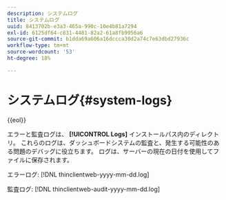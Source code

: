 ```yaml
---
description: システムログ
title: システムログ
uuid: 8413702b-e3a3-465a-990c-10e4b81a7294
exl-id: 6125df64-c831-4481-82a2-61a8fb9956a6
source-git-commit: b1dda69a606a16dccca30d2a74c7e63dbd27936c
workflow-type: tm+mt
source-wordcount: '53'
ht-degree: 18%

---
```


# システムログ{#system-logs}

{{eol}}

エラーと監査ログは、 **[!UICONTROL Logs]** インストールパス内のディレクトリ。 これらのログは、ダッシュボードシステムの監査と、発生する可能性のある問題のデバッグに役立ちます。 ログは、サーバーの現在の日付を使用してファイルに保存されます。

エラーログ: [!DNL thinclientweb-yyyy-mm-dd.log]

監査ログ: [!DNL thinclientweb-audit-yyyy-mm-dd.log]
